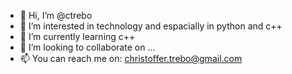 - 👋 Hi, I’m @ctrebo
- 👀 I’m interested in technology and espacially in python and c++
- 🌱 I’m currently learning c++
- 💞️ I’m looking to collaborate on ...
- 📫 You can reach me on: christoffer.trebo@gmail.com

<!---
ctrebo/ctrebo is a ✨ special ✨ repository because its `README.md` (this file) appears on your GitHub profile.
You can click the Preview link to take a look at your changes.
--->
